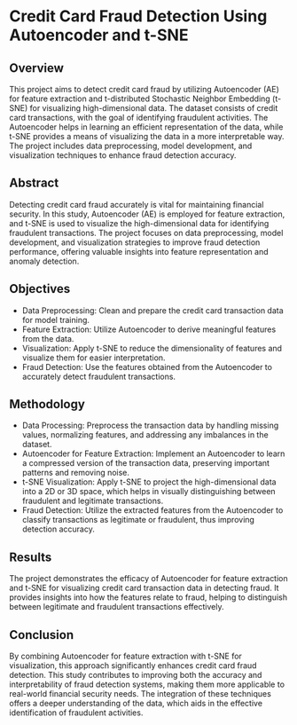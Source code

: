 # Credit Card Fraud Detection Using Autoencoder and t-SNE
## Overview
This project aims to detect credit card fraud by utilizing Autoencoder (AE) for feature extraction and t-distributed Stochastic Neighbor Embedding (t-SNE) for visualizing high-dimensional data. The dataset consists of credit card transactions, with the goal of identifying fraudulent activities. The Autoencoder helps in learning an efficient representation of the data, while t-SNE provides a means of visualizing the data in a more interpretable way. The project includes data preprocessing, model development, and visualization techniques to enhance fraud detection accuracy.

## Abstract
Detecting credit card fraud accurately is vital for maintaining financial security. In this study, Autoencoder (AE) is employed for feature extraction, and t-SNE is used to visualize the high-dimensional data for identifying fraudulent transactions. The project focuses on data preprocessing, model development, and visualization strategies to improve fraud detection performance, offering valuable insights into feature representation and anomaly detection.

## Objectives
- Data Preprocessing: Clean and prepare the credit card transaction data for model training.
- Feature Extraction: Utilize Autoencoder to derive meaningful features from the data.
- Visualization: Apply t-SNE to reduce the dimensionality of features and visualize them for easier interpretation.
- Fraud Detection: Use the features obtained from the Autoencoder to accurately detect fraudulent transactions.
  
## Methodology
- Data Processing:
Preprocess the transaction data by handling missing values, normalizing features, and addressing any imbalances in the dataset.
- Autoencoder for Feature Extraction:
Implement an Autoencoder to learn a compressed version of the transaction data, preserving important patterns and removing noise.
- t-SNE Visualization:
Apply t-SNE to project the high-dimensional data into a 2D or 3D space, which helps in visually distinguishing between fraudulent and legitimate transactions.
- Fraud Detection:
Utilize the extracted features from the Autoencoder to classify transactions as legitimate or fraudulent, thus improving detection accuracy.

## Results
The project demonstrates the efficacy of Autoencoder for feature extraction and t-SNE for visualizing credit card transaction data in detecting fraud. It provides insights into how the features relate to fraud, helping to distinguish between legitimate and fraudulent transactions effectively.

## Conclusion
By combining Autoencoder for feature extraction with t-SNE for visualization, this approach significantly enhances credit card fraud detection. This study contributes to improving both the accuracy and interpretability of fraud detection systems, making them more applicable to real-world financial security needs. The integration of these techniques offers a deeper understanding of the data, which aids in the effective identification of fraudulent activities.
